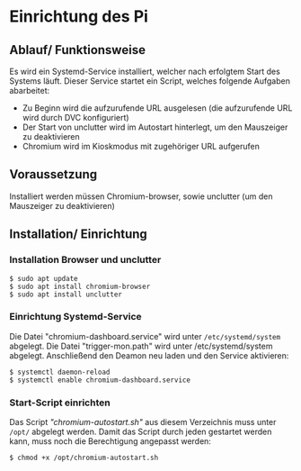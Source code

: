 # Einrichtung des Pi

## Ablauf/ Funktionsweise
Es wird ein Systemd-Service installiert, welcher nach erfolgtem Start des Systems läuft.
Dieser Service startet ein Script, welches folgende Aufgaben abarbeitet:
 - Zu Beginn wird die aufzurufende URL ausgelesen (die aufzurufende URL wird durch DVC konfiguriert)
 - Der Start von unclutter wird im Autostart hinterlegt, um den Mauszeiger zu deaktivieren
 - Chromium wird im Kioskmodus mit zugehöriger URL aufgerufen

## Voraussetzung
Installiert werden müssen Chromium-browser, sowie unclutter (um den Mauszeiger zu deaktivieren)

## Installation/ Einrichtung
### Installation Browser und unclutter
```
$ sudo apt update
$ sudo apt install chromium-browser
$ sudo apt install unclutter
```
### Einrichtung Systemd-Service
Die Datei "chromium-dashboard.service" wird unter `/etc/systemd/system` abgelegt.
Die Datei "trigger-mon.path" wird unter /etc/systemd/system abgelegt.
Anschließend den Deamon neu laden und den Service aktivieren:
```
$ systemctl daemon-reload
$ systemctl enable chromium-dashboard.service
```
### Start-Script einrichten
Das Script *"chromium-autostart.sh"* aus diesem Verzeichnis muss unter `/opt/` abgelegt werden.
Damit das Script durch jeden gestartet werden kann, muss noch die Berechtigung angepasst werden:
```
$ chmod +x /opt/chromium-autostart.sh
